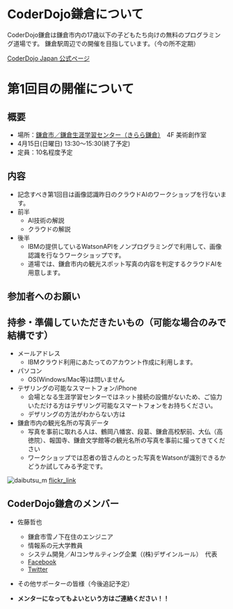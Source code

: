 # CoderDojo鎌倉について

CoderDojo鎌倉は鎌倉市内の17歳以下の子どもたち向けの無料のプログラミング道場です。
鎌倉駅周辺での開催を目指しています。（今の所不定期）

[CoderDojo Japan 公式ページ](https://coderdojo.jp/)

# 第1回目の開催について
## 概要
- 場所：[鎌倉市／鎌倉生涯学習センター（きらら鎌倉）](https://www.city.kamakura.kanagawa.jp/gakusyuc/kamakura.html)　4F 美術創作室
- 4月15日(日曜日) 13:30〜15:30(終了予定)
- 定員：10名程度予定

## 内容
- 記念すべき第1回目は画像認識昨日のクラウドAIのワークショップを行ないます。
- 前半
    - AI技術の解説
    - クラウドの解説
- 後半
    - IBMの提供しているWatsonAPIをノンプログラミングで利用して、画像認識を行なうワークショップです。
    - 道場では、鎌倉市内の観光スポット写真の内容を判定するクラウドAIを用意します。

## 参加者へのお願い

## 持参・準備していただきたいもの（可能な場合のみで結構です）
- メールアドレス
    - IBMクラウド利用にあたってのアカウント作成に利用します。
- パソコン
    - OS(Windows/Mac等)は問いません 
- テザリングの可能なスマートフォン/iPhone
    - 会場となる生涯学習センターではネット接続の設備がないため、ご協力いただける方はテザリング可能なスマートフォンをお持ちください。
    - デザリングの方法がわからない方は
- 鎌倉市内の観光名所の写真データ
  - 写真を事前に取れる人は、鶴岡八幡宮、段葛、鎌倉高校駅前、大仏（高徳院）、報国寺、鎌倉文学館等の観光名所の写真を事前に撮ってきてください
  - ワークショップでは忍者の皆さんのとった写真をWatsonが識別できるかどうか試してみる予定です。

![daibutsu_m](https://user-images.githubusercontent.com/37768340/37873111-8b26ea58-3050-11e8-80e9-ac0c586cf341.jpg)
[flickr_link](https://www.flickr.com/photos/bryansjs/13762029265/)

## CoderDojo鎌倉のメンバー
- 佐藤哲也
  - 鎌倉市雪ノ下在住のエンジニア  
  - 情報系の元大学教員
  - システム開発／AIコンサルティング企業（(株)デザインルール）　代表
  - [Facebook](https://www.facebook.com/tetsuyas0103)
  - [Twitter](https://twitter.com/tetsuyas) 

- その他サポーターの皆様（今後追記予定）
  
- **メンターになってもよいという方はご連絡ください！！**

